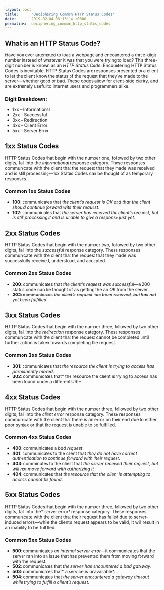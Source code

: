 ```yaml
---
layout: post
title:      "Deciphering Common HTTP Status Codes"
date:       2019-02-04 03:13:14 +0000
permalink:  deciphering_common_http_status_codes
---
```



## What is an HTTP Status Code?

Have you ever attempted to load a webpage and encountered a three-digit number instead of whatever it was that you were trying to load? This three-digit number is known as an *HTTP Status Code*. Encountering HTTP Status Codes is inevitable. HTTP Status Codes are responses presented to a client to let the client know the status of the request that they’ve made to the server—whether good or bad. These codes allow for client-side clarity, and are extremely useful to internet users and programmers alike.

### Digit Breakdown:

* 1xx – Informational 
* 2xx – Successful
* 3xx – Redirection 
* 4xx – Client Error
* 5xx – Server Error

## 1xx Status Codes

HTTP Status Codes that begin with the number one, followed by two other digits, fall into the *informational* response category. These responses communicate with the client that the request that they made was received and is still processing—1xx Status Codes can be thought of as temporary responses. 

### Common 1xx Status Codes

* **100**: communicates that *the client’s request is OK and that the client should continue forward with their request*.
* **102**: communicates that *the server has received the client’s request, but is still processing it and is unable to give a response just yet*.

## 2xx Status Codes

HTTP Status Codes that begin with the number two, followed by two other digits, fall into the *successful* response category. These responses communicate with the client that the request that they made was successfully received, understood, and accepted. 

### Common 2xx Status Codes

* **200**: communicates that *the client’s request was successful*—a 200 status code can be thought of as getting the an *OK* from the server.
* **202**: communicates *the client’s request has been received, but has not yet been fulfilled*.

## 3xx Status Codes 

HTTP Status Codes that begin with the number three, followed by two other digits, fall into the *redirection* response category. These responses communicate with the client that the request cannot be completed until further action is taken towards completing the request.

### Common 3xx Status Codes

* **301**: communicates that *the resource the client is trying to access has permanently moved*.
* **302**: communicates that* the resource the client is trying to access has been found under a different URI*.

## 4xx Status Codes

HTTP Status Codes that begin with the number three, followed by two other digits, fall into the *client error* response category. These responses communicate with the client that there is an error on their end due to either poor syntax or that the request is unable to be fulfilled.

### Common 4xx Status Codes

* **400**: communicates a *bad request*.
* **401**: communicates to the client that *they do not have correct authentication to continue forward with their request*.
* **403**: comminutes to the client that *the server received their request, but will not move forward with authorizing it*.
* **404**: communicates that *the resource that the client is attempting to access cannot be found*.


## 5xx Status Codes

HTTP Status Codes that begin with the number three, followed by two other digits, fall into the* server error* response category. These responses communicate with the client that their request has failed due to server-induced errors—while the client’s request appears to be valid, it will result in an inability to be fulfilled.

### Common 5xx Status Codes

* **500**: communicates *an internal server error*—it communicates that the server ran into an issue that has prevented them from moving forward with the request.
* **502**: communicates that *the server has encountered a bad gateway*.
* **503**: communicates that* a service is unavailable*.
* **504**: communicates that *the server encountered a gateway timeout while trying to fulfill a client’s request*.
